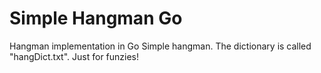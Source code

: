 # Simple Hangman Go
 Hangman implementation in Go
 Simple hangman. The dictionary is called "hangDict.txt". Just for funzies!
